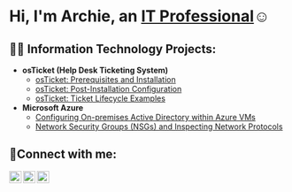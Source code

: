 <h1>Hi, I'm Archie, an <a href="https://linkedin.com/in/archie-dominic">IT Professional</a>☺</h1>

<h2>👨‍💻 Information Technology Projects:</h2>

- <b>osTicket (Help Desk Ticketing System)</b>
  - [osTicket: Prerequisites and Installation](https://github.com/archie588/osticket-prereqs)
  - [osTicket: Post-Installation Configuration](https://github.com/archie588/post-install-config)
  - [osTicket: Ticket Lifecycle Examples](https://github.com/archie588/ticket-lifecycle)
- <b>Microsoft Azure</b>
  - [Configuring On-premises Active Directory within Azure VMs](https://github.com/archie588/configure-ad)
  - [Network Security Groups (NSGs) and Inspecting Network Protocols](https://github.com/archie588/azure-network-protocols)

<h2>🤳Connect with me:</h2>

[<img align="left" alt="Josh | Twitter" width="22px" src="https://cdn.jsdelivr.net/npm/simple-icons@v3/icons/twitter.svg" />][twitter]
[<img align="left" alt="Josh | LinkedIn" width="22px" src="https://cdn.jsdelivr.net/npm/simple-icons@v3/icons/linkedin.svg" />][linkedin]
[<img align="left" alt="Josh | Instagram" width="22px" src="https://cdn.jsdelivr.net/npm/simple-icons@v3/icons/instagram.svg" />][instagram]

[twitter]: https://twitter.com/Josh
[instagram]: https://www.instagram.com/Josh
[linkedin]: https://linkedin.com/in/archie-dominic
